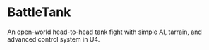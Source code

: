 # BattleTank
An open-world head-to-head tank fight with simple AI, tarrain, and advanced control system in U4.
